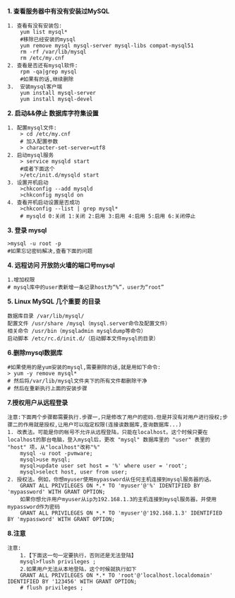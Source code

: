 
**1. 查看服务器中有没有安装过MySQL**

    1. 查看有没有安装包:
        yum list mysql*
        #移除已经安装的mysql
        yum remove mysql mysql-server mysql-libs compat-mysql51
        rm -rf /var/lib/mysql
        rm /etc/my.cnf
    2. 查看是否还有mysql软件:
        rpm -qa|grep mysql
        #如果有的话,继续删除
    3.  安装mysql客户端
        yum install mysql-server 
        yum install mysql-devel

**2. 启动&&停止 数据库字符集设置**

    1. 配置mysql文件:
        > cd /etc/my.cnf 
        # 加入配置参数
        > character-set-server=utf8 
    2. 启动mysql服务
        > service mysqld start
        #或者下面这个
        >/etc/init.d/mysqld start
    3. 设置开机启动
        >chkconfig --add mysqld
        >chkconfig mysqld on
    4. 查看开机启动设置是否成功
        >chkconfig --list | grep mysql* 
        # mysqld 0:关闭 1:关闭 2:启用 3:启用 4:启用 5:启用 6:关闭停止

**3. 登录 mysql**

    >mysql -u root -p
    #如果忘记密码解决,查看下面的问题

**4. 远程访问 开放防火墙的端口号mysql**

    1.增加权限
    # mysql库中的user表新增一条记录host为“%”，user为“root”

**5. Linux MySQL 几个重要 的目录**

    数据库目录 /var/lib/mysql/
    配置文件 /usr/share /mysql（mysql.server命令及配置文件）
    相关命令 /usr/bin（mysqladmin mysqldump等命令）
    启动脚本 /etc/rc.d/init.d/（启动脚本文件mysql的目录）

**6.删除mysql数据库**

    #如果使用的是yum安装的mysql,需要删除的话,就是用如下命令:
    > yum -y remove mysql*
    # 然后将/var/lib/mysql文件夹下的所有文件都删除干净
    # 然后在重新执行上面的安装步骤

**7.授权用户从远程登录**

    注意:下面两个步骤都需要执行.步骤一,只是修改了用户的密码.但是并没有对用户进行授权;步骤二的作用就是授权,让用户可以指定权限(连接诶数据库,查询数据库...)
    1. 改表法。可能是你的帐号不允许从远程登陆，只能在localhost。这个时候只要在localhost的那台电脑，登入mysql后，更改 "mysql" 数据库里的 "user" 表里的 "host" 项，从"localhost"改称"%"
        mysql -u root -pvmware;
        mysql>use mysql;
        mysql>update user set host = '%' where user = 'root';
        mysql>select host, user from user;
    2. 授权法。例如，你想myuser使用mypassword从任何主机连接到mysql服务器的话。
        GRANT ALL PRIVILEGES ON *.* TO 'myuser'@'%' IDENTIFIED BY 'mypassword' WITH GRANT OPTION;
        如果你想允许用户myuser从ip为192.168.1.3的主机连接到mysql服务器，并使用mypassword作为密码  
        GRANT ALL PRIVILEGES ON *.* TO 'myuser'@'192.168.1.3' IDENTIFIED BY 'mypassword' WITH GRANT OPTION;

**8.注意**

    注意:
        1.【下面这一句一定要执行，否则还是无法登陆】  
        mysql>flush privileges ;
        2.如果用户无法从本地登陆，这个时候就执行如下
        GRANT ALL PRIVILEGES ON *.* TO 'root'@'localhost.localdomain' IDENTIFIED BY '123456' WITH GRANT OPTION;
        # flush privileges ;
